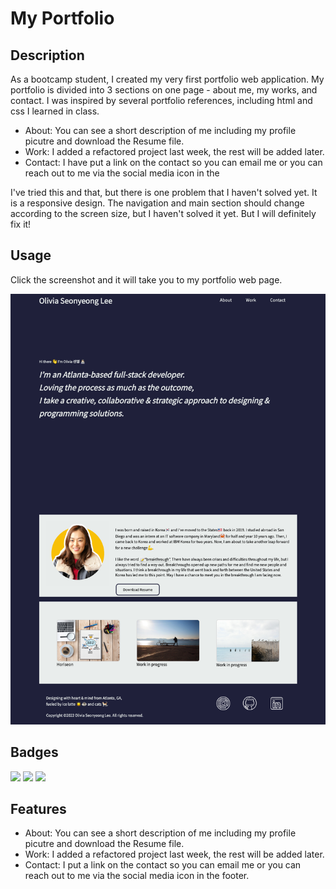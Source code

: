 # My Portfolio

## Description

As a bootcamp student, I created my very first portfolio web application. 
My portfolio is divided into 3 sections on one page - about me, my works, and contact. I was inspired by several portfolio references, including html and css I learned in class.
- About: You can see a short description of me including my profile picutre and download the Resume file.
- Work: I added a refactored project last week, the rest will be added later.
- Contact: I have put a link on the contact so you can email me or you can reach out to me via the social media icon in the 

I've tried this and that, but there is one problem that I haven't solved yet. It is a responsive design. The navigation and main section should change according to the screen size, but I haven't solved it yet. But I will definitely fix it!

## Usage
Click the screenshot and it will take you to my portfolio web page. 

[![portfolio-screenshot](assets/images/portfolio_web.png)](https://oliviasylee.github.io/Myportfolio/)


## Badges

<img src="{https://github.com/alexandresanlim/Badges4-README.md-Profile#-design-}" />
<img src="{https://img.shields.io/badge/Gmail-D14836?style=for-the-badge&logo=gmail&logoColor=white}" />
<img src="{https://img.shields.io/badge/HTML5-E34F26?style=for-the-badge&logo=html5&logoColor=white}" />


## Features
- About: You can see a short description of me including my profile picutre and download the Resume file.
- Work: I added a refactored project last week, the rest will be added later.
- Contact: I put a link on the contact so you can email me or you can reach out to me via the social media icon in the footer. 
